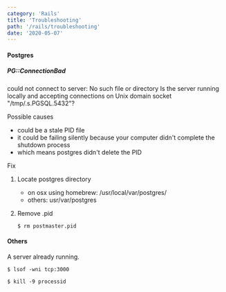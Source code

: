 ```yaml
---
category: 'Rails'
title: 'Troubleshooting'
path: '/rails/troubleshooting'
date: '2020-05-07'
---
```


#### Postgres

##### PG::ConnectionBad

could not connect to server: No such file or directory Is the server running locally and accepting connections on Unix domain socket "/tmp/.s.PGSQL.5432"?

Possible causes

- could be a stale PID file
- it could be failing silently because your computer didn't complete the shutdown process
- which means postgres didn't delete the PID

Fix

1. Locate postgres directory

   - on osx using homebrew: /usr/local/var/postgres/
   - others: usr/var/postgres

1. Remove .pid

   ```shell
   $ rm postmaster.pid
   ```

#### Others

A server already running.

```shell
$ lsof -wni tcp:3000

$ kill -9 processid
```
